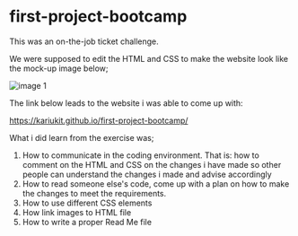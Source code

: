 # first-project-bootcamp

This was an on-the-job ticket challenge.

We were supposed to edit the HTML and CSS to make the website look like the mock-up image below;


![image 1](https://user-images.githubusercontent.com/108309963/178164196-720fba05-16bd-4824-9c78-8333f3cc4143.jpg)


The link below leads to the website i was able to come up with:


https://kariukit.github.io/first-project-bootcamp/


What i did learn from the exercise was;
1. How to communicate in the coding environment. That is: how to comment on the HTML and CSS on the changes i have made so other people can understand the changes i made and advise accordingly
2. How to read someone else's code, come up with a plan on how to make the changes to meet the requirements.
3. How to use different CSS elements
4. How link images to HTML file
5. How to write a proper Read Me file
